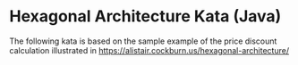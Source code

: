 # Hexagonal Architecture Kata (Java)

The following kata is based on the sample example of the price discount calculation illustrated in https://alistair.cockburn.us/hexagonal-architecture/
